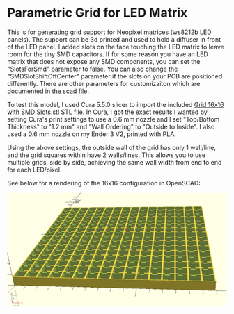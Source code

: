 # Parametric Grid for LED Matrix

This is for generating grid support for Neopixel matrices (ws8212b LED panels). The support can be 3d printed and used to hold a diffuser in front of the LED panel. I added slots on the face touching the LED matrix to leave room for the tiny SMD capacitors. If for some reason you have an LED matrix that does not expose any SMD components, you can set the "SlotsForSmd" parameter to false. You can also change the "SMDSlotShiftOffCenter" parameter if the slots on your PCB are positioned differently. There are other parameters for customizaiton which are documented in [the scad file](<./Parametric Grid for LED Matrix.scad>).

To test this model, I used Cura 5.5.0 slicer to import the included [Grid 16x16 with SMD Slots.stl](<./Grid 16x16 with SMD Slots.stl>) STL file. In Cura, I got the exact results I wanted by setting Cura's print settings to use a 0.6 mm nozzle and I set "Top/Bottom Thickness" to "1.2 mm" and "Wall Ordering" to "Outside to Inside". I also used a 0.6 mm nozzle on my Ender 3 V2, printed with PLA.

Using the above settings, the outside wall of the grid has only 1 wall/line, and the grid squares within have 2 walls/lines. This allows you to use multiple grids, side by side, achieving the same wall width from end to end for each LED/pixel.

See below for a rendering of the 16x16 configuration in OpenSCAD:

![Parametric Grid for LED Matrix](<../images/OpenScad - Parametric Grid for LED Matrix.png>)
